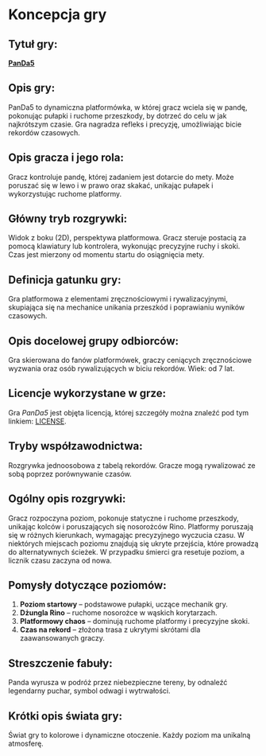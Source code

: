 # Koncepcja gry

## **Tytuł gry:**
[**PanDa5**](https://github.com/akotu235/panda5)

## **Opis gry:**  
PanDa5 to dynamiczna platformówka, w której gracz wciela się w pandę, pokonując pułapki i ruchome przeszkody, by dotrzeć do celu w jak najkrótszym czasie. Gra nagradza refleks i precyzję, umożliwiając bicie rekordów czasowych.  

## **Opis gracza i jego rola:**  
Gracz kontroluje pandę, której zadaniem jest dotarcie do mety. Może poruszać się w lewo i w prawo oraz skakać, unikając pułapek i wykorzystując ruchome platformy.

## **Główny tryb rozgrywki:**  
Widok z boku (2D), perspektywa platformowa. Gracz steruje postacią za pomocą klawiatury lub kontrolera, wykonując precyzyjne ruchy i skoki. Czas jest mierzony od momentu startu do osiągnięcia mety.  

## **Definicja gatunku gry:**  
Gra platformowa z elementami zręcznościowymi i rywalizacyjnymi, skupiająca się na mechanice unikania przeszkód i poprawianiu wyników czasowych.  

## **Opis docelowej grupy odbiorców:**  
Gra skierowana do fanów platformówek, graczy ceniących zręcznościowe wyzwania oraz osób rywalizujących w biciu rekordów. Wiek: od 7 lat.

## **Licencje wykorzystane w grze:**  
Gra *PanDa5* jest objęta licencją, której szczegóły można znaleźć pod tym linkiem: [LICENSE](https://github.com/akotu235/panda5/blob/main/LICENSE).

## **Tryby współzawodnictwa:**  
Rozgrywka jednoosobowa z tabelą rekordów. Gracze mogą rywalizować ze sobą poprzez porównywanie czasów.  

## **Ogólny opis rozgrywki:**  
Gracz rozpoczyna poziom, pokonuje statyczne i ruchome przeszkody, unikając kolców i poruszających się nosorożców Rino. Platformy poruszają się w różnych kierunkach, wymagając precyzyjnego wyczucia czasu. W niektórych miejscach poziomu znajdują się ukryte przejścia, które prowadzą do alternatywnych ścieżek. W przypadku śmierci gra resetuje poziom, a licznik czasu zaczyna od nowa.  

## **Pomysły dotyczące poziomów:**
1. **Poziom startowy** – podstawowe pułapki, uczące mechanik gry.
2. **Dżungla Rino** – ruchome nosorożce w wąskich korytarzach.
3. **Platformowy chaos** – dominują ruchome platformy i precyzyjne skoki.
4. **Czas na rekord** – złożona trasa z ukrytymi skrótami dla zaawansowanych graczy.  

## **Streszczenie fabuły:**  
Panda wyrusza w podróż przez niebezpieczne tereny, by odnaleźć legendarny puchar, symbol odwagi i wytrwałości.

## **Krótki opis świata gry:**  
Świat gry to kolorowe i dynamiczne otoczenie. Każdy poziom ma unikalną atmosferę.